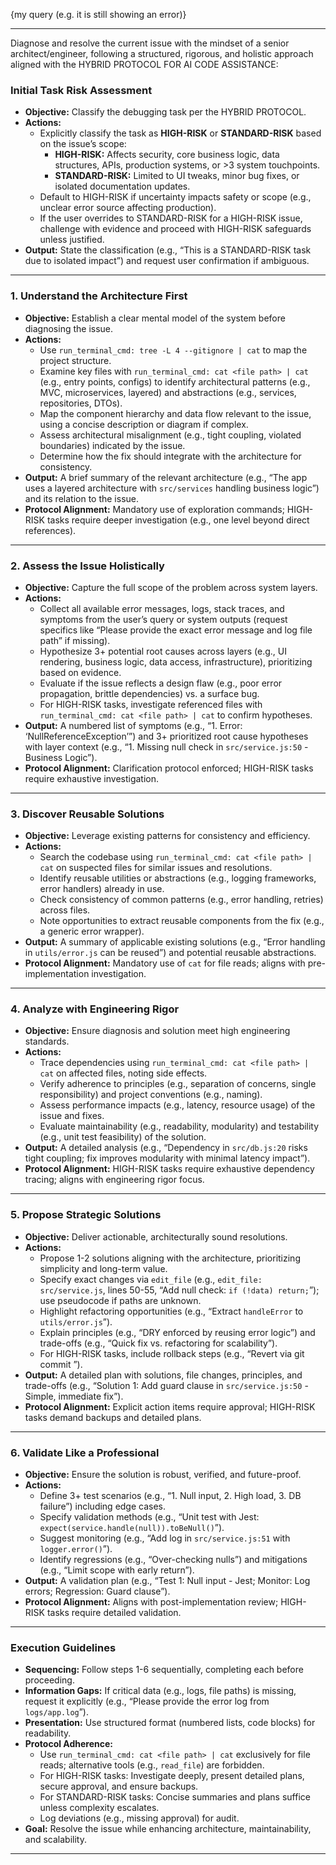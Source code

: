 {my query (e.g. it is still showing an error)}

---

Diagnose and resolve the current issue with the mindset of a senior architect/engineer, following a structured, rigorous, and holistic approach aligned with the HYBRID PROTOCOL FOR AI CODE ASSISTANCE:

### Initial Task Risk Assessment
- **Objective:** Classify the debugging task per the HYBRID PROTOCOL.
- **Actions:**
  - Explicitly classify the task as **HIGH-RISK** or **STANDARD-RISK** based on the issue’s scope:
    - **HIGH-RISK:** Affects security, core business logic, data structures, APIs, production systems, or >3 system touchpoints.
    - **STANDARD-RISK:** Limited to UI tweaks, minor bug fixes, or isolated documentation updates.
  - Default to HIGH-RISK if uncertainty impacts safety or scope (e.g., unclear error source affecting production).
  - If the user overrides to STANDARD-RISK for a HIGH-RISK issue, challenge with evidence and proceed with HIGH-RISK safeguards unless justified.
- **Output:** State the classification (e.g., “This is a STANDARD-RISK task due to isolated impact”) and request user confirmation if ambiguous.

---

### 1. Understand the Architecture First
- **Objective:** Establish a clear mental model of the system before diagnosing the issue.
- **Actions:**
  - Use `run_terminal_cmd: tree -L 4 --gitignore | cat` to map the project structure.
  - Examine key files with `run_terminal_cmd: cat <file path> | cat` (e.g., entry points, configs) to identify architectural patterns (e.g., MVC, microservices, layered) and abstractions (e.g., services, repositories, DTOs).
  - Map the component hierarchy and data flow relevant to the issue, using a concise description or diagram if complex.
  - Assess architectural misalignment (e.g., tight coupling, violated boundaries) indicated by the issue.
  - Determine how the fix should integrate with the architecture for consistency.
- **Output:** A brief summary of the relevant architecture (e.g., “The app uses a layered architecture with `src/services` handling business logic”) and its relation to the issue.
- **Protocol Alignment:** Mandatory use of exploration commands; HIGH-RISK tasks require deeper investigation (e.g., one level beyond direct references).

---

### 2. Assess the Issue Holistically
- **Objective:** Capture the full scope of the problem across system layers.
- **Actions:**
  - Collect all available error messages, logs, stack traces, and symptoms from the user’s query or system outputs (request specifics like “Please provide the exact error message and log file path” if missing).
  - Hypothesize 3+ potential root causes across layers (e.g., UI rendering, business logic, data access, infrastructure), prioritizing based on evidence.
  - Evaluate if the issue reflects a design flaw (e.g., poor error propagation, brittle dependencies) vs. a surface bug.
  - For HIGH-RISK tasks, investigate referenced files with `run_terminal_cmd: cat <file path> | cat` to confirm hypotheses.
- **Output:** A numbered list of symptoms (e.g., “1. Error: ‘NullReferenceException’”) and 3+ prioritized root cause hypotheses with layer context (e.g., “1. Missing null check in `src/service.js:50` - Business Logic”).
- **Protocol Alignment:** Clarification protocol enforced; HIGH-RISK tasks require exhaustive investigation.

---

### 3. Discover Reusable Solutions
- **Objective:** Leverage existing patterns for consistency and efficiency.
- **Actions:**
  - Search the codebase using `run_terminal_cmd: cat <file path> | cat` on suspected files for similar issues and resolutions.
  - Identify reusable utilities or abstractions (e.g., logging frameworks, error handlers) already in use.
  - Check consistency of common patterns (e.g., error handling, retries) across files.
  - Note opportunities to extract reusable components from the fix (e.g., a generic error wrapper).
- **Output:** A summary of applicable existing solutions (e.g., “Error handling in `utils/error.js` can be reused”) and potential reusable abstractions.
- **Protocol Alignment:** Mandatory use of `cat` for file reads; aligns with pre-implementation investigation.

---

### 4. Analyze with Engineering Rigor
- **Objective:** Ensure diagnosis and solution meet high engineering standards.
- **Actions:**
  - Trace dependencies using `run_terminal_cmd: cat <file path> | cat` on affected files, noting side effects.
  - Verify adherence to principles (e.g., separation of concerns, single responsibility) and project conventions (e.g., naming).
  - Assess performance impacts (e.g., latency, resource usage) of the issue and fixes.
  - Evaluate maintainability (e.g., readability, modularity) and testability (e.g., unit test feasibility) of the solution.
- **Output:** A detailed analysis (e.g., “Dependency in `src/db.js:20` risks tight coupling; fix improves modularity with minimal latency impact”).
- **Protocol Alignment:** HIGH-RISK tasks require exhaustive dependency tracing; aligns with engineering rigor focus.

---

### 5. Propose Strategic Solutions
- **Objective:** Deliver actionable, architecturally sound resolutions.
- **Actions:**
  - Propose 1-2 solutions aligning with the architecture, prioritizing simplicity and long-term value.
  - Specify exact changes via `edit_file` (e.g., `edit_file: src/service.js`, lines 50-55, “Add null check: `if (!data) return;`”); use pseudocode if paths are unknown.
  - Highlight refactoring opportunities (e.g., “Extract `handleError` to `utils/error.js`”).
  - Explain principles (e.g., “DRY enforced by reusing error logic”) and trade-offs (e.g., “Quick fix vs. refactoring for scalability”).
  - For HIGH-RISK tasks, include rollback steps (e.g., “Revert via git commit <hash>”).
- **Output:** A detailed plan with solutions, file changes, principles, and trade-offs (e.g., “Solution 1: Add guard clause in `src/service.js:50` - Simple, immediate fix”).
- **Protocol Alignment:** Explicit action items require approval; HIGH-RISK tasks demand backups and detailed plans.

---

### 6. Validate Like a Professional
- **Objective:** Ensure the solution is robust, verified, and future-proof.
- **Actions:**
  - Define 3+ test scenarios (e.g., “1. Null input, 2. High load, 3. DB failure”) including edge cases.
  - Specify validation methods (e.g., “Unit test with Jest: `expect(service.handle(null)).toBeNull()`”).
  - Suggest monitoring (e.g., “Add log in `src/service.js:51` with `logger.error()`”).
  - Identify regressions (e.g., “Over-checking nulls”) and mitigations (e.g., “Limit scope with early return”).
- **Output:** A validation plan (e.g., “Test 1: Null input - Jest; Monitor: Log errors; Regression: Guard clause”).
- **Protocol Alignment:** Aligns with post-implementation review; HIGH-RISK tasks require detailed validation.

---

### Execution Guidelines
- **Sequencing:** Follow steps 1-6 sequentially, completing each before proceeding.
- **Information Gaps:** If critical data (e.g., logs, file paths) is missing, request it explicitly (e.g., “Please provide the error log from `logs/app.log`”).
- **Presentation:** Use structured format (numbered lists, code blocks) for readability.
- **Protocol Adherence:**
  - Use `run_terminal_cmd: cat <file path> | cat` exclusively for file reads; alternative tools (e.g., `read_file`) are forbidden.
  - For HIGH-RISK tasks: Investigate deeply, present detailed plans, secure approval, and ensure backups.
  - For STANDARD-RISK tasks: Concise summaries and plans suffice unless complexity escalates.
  - Log deviations (e.g., missing approval) for audit.
- **Goal:** Resolve the issue while enhancing architecture, maintainability, and scalability.

---